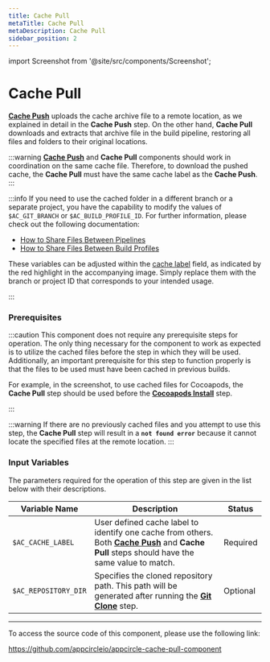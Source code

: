 ```yaml
---
title: Cache Pull 
metaTitle: Cache Pull
metaDescription: Cache Pull
sidebar_position: 2
---
```


import Screenshot from '@site/src/components/Screenshot';

# Cache Pull

[**Cache Push**](./cache-push) uploads the cache archive file to a remote location, as we explained in detail in the **Cache Push** step. On the other hand, **Cache Pull** downloads and extracts that archive file in the build pipeline, restoring all files and folders to their original locations.

:::warning
[**Cache Push**](./cache-push) and **Cache Pull** components should work in coordination on the same cache file. Therefore, to download the pushed cache, the **Cache Pull** must have the same cache label as the **Cache Push**.
:::

:::info
If you need to use the cached folder in a different branch or a separate project, you have the capability to modify the values of `$AC_GIT_BRANCH` or `$AC_BUILD_PROFILE_ID`. For further information, please check out the following documentation:
- [How to Share Files Between Pipelines](./how-to-share-file-between-pipelines)
- [How to Share Files Between Build Profiles](./how-to-share-file-between-build-profiles)

These variables can be adjusted within the [cache label](#input-variables) field, as indicated by the red highlight in the accompanying image. Simply replace them with the branch or project ID that corresponds to your intended usage.

<Screenshot url='https://cdn.appcircle.io/docs/assets/cache-01.png' />
:::

### Prerequisites

:::caution
This component does not require any prerequisite steps for operation. The only thing necessary for the component to work as expected is to utilize the cached files before the step in which they will be used. Additionally, an important prerequisite for this step to function properly is that the files to be used must have been cached in previous builds. 

For example, in the screenshot, to use cached files for Cocoapods, the **Cache Pull** step should be used before the [**Cocoapods Install**](https://docs.appcircle.io/workflows/ios-specific-workflow-steps/cocoapods-install) step.

<Screenshot url='https://cdn.appcircle.io/docs/assets/BE2911-pullOrder.png' />
:::

:::warning
If there are no previously cached files and you attempt to use this step, the **Cache Pull** step will result in a **`not found error`** because it cannot locate the specified files at the remote location.
:::

### Input Variables

The parameters required for the operation of this step are given in the list below with their descriptions.

<Screenshot url='https://cdn.appcircle.io/docs/assets/BE2911-pullInput.png' />

| Variable Name              | Description                                    | Status |
|----------------------------|------------------------------------------------|--------|
| `$AC_CACHE_LABEL`          | User defined cache label to identify one cache from others. Both [**Cache Push**](./cache-push) and **Cache Pull** steps should have the same value to match. | Required |
| `$AC_REPOSITORY_DIR`       | Specifies the cloned repository path. This path will be generated after running the [**Git Clone**](https://docs.appcircle.io/workflows/common-workflow-steps/git-clone) step. | Optional |

---

To access the source code of this component, please use the following link:

https://github.com/appcircleio/appcircle-cache-pull-component